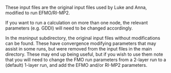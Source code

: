 These input files are the original input files used by Luke and Anna, modified to run EFMO/RI-MP2.

If you want to run a calculation on more than one node, the relevant parameters (e.g. GDDI) will need to be changed accordingly.

In the msninput subdirectory, the original input files without modifications can be found. These have convergence modifying parameters
that may assist in some runs, but were removed from the input files in the main directory. These may end up being useful, but if you 
wish to use them note that you will need to change the FMO run parameters from a 2-layer run to a (default) 1-layer run, and add the EFMO
and/or RI-MP2 parameters.
